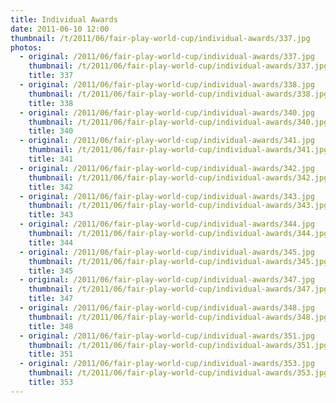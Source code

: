 ```yaml
---
title: Individual Awards
date: 2011-06-10 12:00
thumbnail: /t/2011/06/fair-play-world-cup/individual-awards/337.jpg
photos:
  - original: /2011/06/fair-play-world-cup/individual-awards/337.jpg
    thumbnail: /t/2011/06/fair-play-world-cup/individual-awards/337.jpg
    title: 337
  - original: /2011/06/fair-play-world-cup/individual-awards/338.jpg
    thumbnail: /t/2011/06/fair-play-world-cup/individual-awards/338.jpg
    title: 338
  - original: /2011/06/fair-play-world-cup/individual-awards/340.jpg
    thumbnail: /t/2011/06/fair-play-world-cup/individual-awards/340.jpg
    title: 340
  - original: /2011/06/fair-play-world-cup/individual-awards/341.jpg
    thumbnail: /t/2011/06/fair-play-world-cup/individual-awards/341.jpg
    title: 341
  - original: /2011/06/fair-play-world-cup/individual-awards/342.jpg
    thumbnail: /t/2011/06/fair-play-world-cup/individual-awards/342.jpg
    title: 342
  - original: /2011/06/fair-play-world-cup/individual-awards/343.jpg
    thumbnail: /t/2011/06/fair-play-world-cup/individual-awards/343.jpg
    title: 343
  - original: /2011/06/fair-play-world-cup/individual-awards/344.jpg
    thumbnail: /t/2011/06/fair-play-world-cup/individual-awards/344.jpg
    title: 344
  - original: /2011/06/fair-play-world-cup/individual-awards/345.jpg
    thumbnail: /t/2011/06/fair-play-world-cup/individual-awards/345.jpg
    title: 345
  - original: /2011/06/fair-play-world-cup/individual-awards/347.jpg
    thumbnail: /t/2011/06/fair-play-world-cup/individual-awards/347.jpg
    title: 347
  - original: /2011/06/fair-play-world-cup/individual-awards/348.jpg
    thumbnail: /t/2011/06/fair-play-world-cup/individual-awards/348.jpg
    title: 348
  - original: /2011/06/fair-play-world-cup/individual-awards/351.jpg
    thumbnail: /t/2011/06/fair-play-world-cup/individual-awards/351.jpg
    title: 351
  - original: /2011/06/fair-play-world-cup/individual-awards/353.jpg
    thumbnail: /t/2011/06/fair-play-world-cup/individual-awards/353.jpg
    title: 353
---
```

